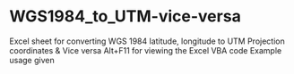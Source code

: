 # WGS1984_to_UTM-vice-versa
Excel sheet for converting WGS 1984 latitude, longitude to UTM Projection coordinates &amp; Vice versa
Alt+F11 for viewing the Excel VBA code
Example usage given
